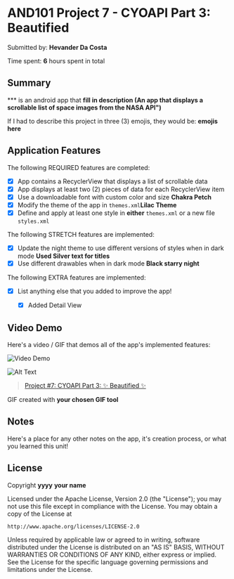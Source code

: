 <!-- (This is a comment) INSTRUCTIONS: Go through this page and fill out any **bolded** entries with their correct values.-->

# AND101 Project 7 - CYOAPI Part 3: Beautified

Submitted by: **Hevander Da Costa**

Time spent: **6** hours spent in total

## Summary

*** is an android app that **fill in description (An app that displays a scrollable list of space images from the NASA API")**

If I had to describe this project in three (3) emojis, they would be: **emojis here**

## Application Features

<!-- (This is a comment) Please be sure to change the [ ] to [x] for any features you completed.  If a feature is not checked [x], you might miss the points for that item! -->

The following REQUIRED features are completed:

- [X] App contains a RecyclerView that displays a list of scrollable data
- [X] App displays at least two (2) pieces of data for each RecyclerView item
- [X] Use a downloadable font with custom color and size **Chakra Petch**
- [X] Modify the theme of the app in `themes.xml`**Lilac Theme**
- [X] Define and apply at least one style in **either** `themes.xml` or a new file `styles.xml`

The following STRETCH features are implemented:

- [x] Update the night theme to use different versions of styles when in dark mode **Used Silver text for titles**
- [x] Use different drawables when in dark mode  **Black starry night**

The following EXTRA features are implemented:

- [x] List anything else that you added to improve the app!
    -[x] Added Detail View


## Video Demo

Here's a video / GIF that demos all of the app's implemented features:

<img src='http://i.imgur.com/a/MXPnK4K.gif' title='' width='' alt='Video Demo' />

![Alt Text](https://i.imgur.com/a/MXPnK4K.gif)



<blockquote class="imgur-embed-pub" lang="en" data-id="a/Nl9gIM8"  >
<a href="//imgur.com/a/Nl9gIM8">Project #7: CYOAPI Part 3: ✨ Beautified ✨</a>
</blockquote><script async src="//s.imgur.com/min/embed.js" charset="utf-8"></script>


GIF created with **your chosen GIF tool**

<!-- Recommended tools:
- [Kap](https://getkap.co/) for macOS
- [ScreenToGif](https://www.screentogif.com/) for Windows
- [peek](https://github.com/phw/peek) for Linux. -->

## Notes

Here's a place for any other notes on the app, it's creation process, or what you learned this unit!

## License

Copyright **yyyy** **your name**

Licensed under the Apache License, Version 2.0 (the "License");
you may not use this file except in compliance with the License.
You may obtain a copy of the License at

    http://www.apache.org/licenses/LICENSE-2.0

Unless required by applicable law or agreed to in writing, software
distributed under the License is distributed on an "AS IS" BASIS,
WITHOUT WARRANTIES OR CONDITIONS OF ANY KIND, either express or implied.
See the License for the specific language governing permissions and
limitations under the License.
